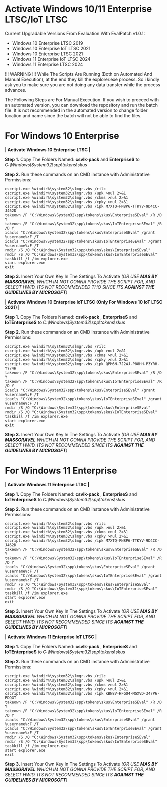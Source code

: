 # Activate Windows 10/11 Enterprise LTSC/IoT LTSC

Current Upgradable Versions From Evaluation With EvalPatch v1.0.1:
- Windows 10 Enterprise LTSC 2019
- Windows 10 Enterprise IoT LTSC 2021
- Windows 10 Enterprise LTSC 2021
- Windows 11 Enterprise IoT LTSC 2024
- Windows 11 Enterprise LTSC 2024

!!! WARNING !!! While The Scripts Are Running (Both on Automated And Manual Execution),  at the end they kill the explorer.exe process. So i kindly ask you to make sure you are not doing any data transfer while the process advances.

The Following Steps are For Manual Execution. If you wish to proceed with an automated version, you can download the repository and run the batch file. It is not recommended in the automated version to change folder location and name since the batch will not be able to find the files.

# For Windows 10 Enterprise
**| Activate Windows 10 Enterprise LTSC |**

**Step 1.** Copy The Folders Named: **csvlk-pack** and **EnterpriseS** to _C:\Windows\System32\spp\tokens\skus_

**Step 2.** Run these commands on an CMD instance with Administrative Permissions:
```
cscript.exe %windir%\system32\slmgr.vbs /rilc 
cscript.exe %windir%\system32\slmgr.vbs /upk >nul 2>&1
cscript.exe %windir%\system32\slmgr.vbs /ckms >nul 2>&1
cscript.exe %windir%\system32\slmgr.vbs /cpky >nul 2>&1
cscript.exe %windir%\system32\slmgr.vbs /ipk M7XTQ-FN8P6-TTKYV-9D4CC-J462D
takeown /F "C:\Windows\System32\spp\tokens\skus\EnterpriseSEval" /R /D Y
takeown /F "C:\Windows\System32\spp\tokens\skus\IoTEnterpriseSEval" /R /D Y
icacls "C:\Windows\System32\spp\tokens\skus\EnterpriseSEval" /grant %username%:F /T
icacls "C:\Windows\System32\spp\tokens\skus\IoTEnterpriseSEval" /grant %username%:F /T
rmdir /S /Q "C:\Windows\System32\spp\tokens\skus\EnterpriseSEval"
rmdir /S /Q "C:\Windows\System32\spp\tokens\skus\IoTEnterpriseSEval"
taskkill /f /im explorer.exe
start explorer.exe
exit
```

**Step 3.** Insert Your Own Key In The Settings To Activate _(OR USE **MAS BY MASSGRAVEL** WHICH IM NOT GONNA PROVIDE THE SCRIPT FOR, AND SELECT HWID. ITS NOT RECOMMENDED THO SINCE ITS **AGAINST THE GUIDELINES BY MICROSOFT**)_

**| Activate Windows 10 Enterprise IoT LTSC (Only For Windows 10 IoT LTSC 2021) |**

**Step 1.** Copy The Folders Named: **csvlk-pack** , **EnterpriseS** and **IoTEnterpriseS** to _C:\Windows\System32\spp\tokens\skus_

**Step 2.** Run these commands on an CMD instance with Administrative Permissions:
```
cscript.exe %windir%\system32\slmgr.vbs /rilc
cscript.exe %windir%\system32\slmgr.vbs /upk >nul 2>&1
cscript.exe %windir%\system32\slmgr.vbs /ckms >nul 2>&1
cscript.exe %windir%\system32\slmgr.vbs /cpky >nul 2>&1
cscript.exe %windir%\system32\slmgr.vbs /ipk QPM6N-7J2WJ-P88HH-P3YRH-YY74H
takeown /F "C:\Windows\System32\spp\tokens\skus\EnterpriseSEval" /R /D Y
takeown /F "C:\Windows\System32\spp\tokens\skus\IoTEnterpriseSEval" /R /D Y
icacls "C:\Windows\System32\spp\tokens\skus\EnterpriseSEval" /grant %username%:F /T
icacls "C:\Windows\System32\spp\tokens\skus\IoTEnterpriseSEval" /grant %username%:F /T
rmdir /S /Q "C:\Windows\System32\spp\tokens\skus\EnterpriseSEval"
rmdir /S /Q "C:\Windows\System32\spp\tokens\skus\IoTEnterpriseSEval"
taskkill /f /im explorer.exe
start explorer.exe
exit
```

**Step 3.** Insert Your Own Key In The Settings To Activate _(OR USE **MAS BY MASSGRAVEL** WHICH IM NOT GONNA PROVIDE THE SCRIPT FOR, AND SELECT HWID. ITS NOT RECOMMENDED SINCE ITS **AGAINST THE GUIDELINES BY MICROSOFT**)_

# For Windows 11 Enterprise

**| Activate Windows 11 Enterprise LTSC |**

**Step 1.** Copy The Folders Named: **csvlk-pack** , **EnterpriseS** and **IoTEnterpriseS** to _C:\Windows\System32\spp\tokens\skus_

**Step 2.** Run these commands on an CMD instance with Administrative Permissions:
```
cscript.exe %windir%\system32\slmgr.vbs /rilc
cscript.exe %windir%\system32\slmgr.vbs /upk >nul 2>&1
cscript.exe %windir%\system32\slmgr.vbs /ckms >nul 2>&1
cscript.exe %windir%\system32\slmgr.vbs /cpky >nul 2>&1
cscript.exe %windir%\system32\slmgr.vbs /ipk M7XTQ-FN8P6-TTKYV-9D4CC-J462D
takeown /F "C:\Windows\System32\spp\tokens\skus\EnterpriseSEval" /R /D Y
takeown /F "C:\Windows\System32\spp\tokens\skus\IoTEnterpriseSEval" /R /D Y
icacls "C:\Windows\System32\spp\tokens\skus\EnterpriseSEval" /grant %username%:F /T
icacls "C:\Windows\System32\spp\tokens\skus\IoTEnterpriseSEval" /grant %username%:F /T
rmdir /S /Q "C:\Windows\System32\spp\tokens\skus\EnterpriseSEval"
rmdir /S /Q "C:\Windows\System32\spp\tokens\skus\IoTEnterpriseSEval"
taskkill /f /im explorer.exe
start explorer.exe
exit
```

**Step 3.** Insert Your Own Key In The Settings To Activate _(OR USE **MAS BY MASSGRAVEL** WHICH IM NOT GONNA PROVIDE THE SCRIPT FOR, AND SELECT HWID. ITS NOT RECOMMENDED SINCE ITS **AGAINST THE GUIDELINES BY MICROSOFT**)_

**| Activate Windows 11 Enterprise IoT LTSC |**

**Step 1.** Copy The Folders Named: **csvlk-pack** , **EnterpriseS** and **IoTEnterpriseS** to _C:\Windows\System32\spp\tokens\skus_

**Step 2.** Run these commands on an CMD instance with Administrative Permissions:
```
cscript.exe %windir%\system32\slmgr.vbs /rilc
cscript.exe %windir%\system32\slmgr.vbs /upk >nul 2>&1
cscript.exe %windir%\system32\slmgr.vbs /ckms >nul 2>&1
cscript.exe %windir%\system32\slmgr.vbs /cpky >nul 2>&1
cscript.exe %windir%\system32\slmgr.vbs /ipk KBN8V-HFGQ4-MGXVD-347P6-PDQGT
takeown /F "C:\Windows\System32\spp\tokens\skus\EnterpriseSEval" /R /D Y
takeown /F "C:\Windows\System32\spp\tokens\skus\IoTEnterpriseSEval" /R /D Y
icacls "C:\Windows\System32\spp\tokens\skus\EnterpriseSEval" /grant %username%:F /T
icacls "C:\Windows\System32\spp\tokens\skus\IoTEnterpriseSEval" /grant %username%:F /T
rmdir /S /Q "C:\Windows\System32\spp\tokens\skus\EnterpriseSEval"
rmdir /S /Q "C:\Windows\System32\spp\tokens\skus\IoTEnterpriseSEval"
taskkill /f /im explorer.exe
start explorer.exe
exit
```

**Step 3.** Insert Your Own Key In The Settings To Activate _(OR USE **MAS BY MASSGRAVEL** WHICH IM NOT GONNA PROVIDE THE SCRIPT FOR, AND SELECT HWID. ITS NOT RECOMMENDED SINCE ITS **AGAINST THE GUIDELINES BY MICROSOFT**)_
